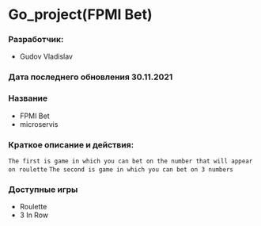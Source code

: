 # Go_project(FPMI Bet)
### Разработчик:
- Gudov Vladislav
### Дата последнего обновления 30.11.2021
### Название
- FPMI Bet
- microservis

### Краткое описание и действия:
`The first is game in which you can bet on the number that will appear on roulette`
`The second is game in which you can bet on 3 numbers`
### Доступные игры
- Roulette
- 3 In Row
